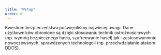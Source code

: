 ```yaml
---
title: "Wstęp"
order: 0
---
```



Kwestiom bezpieczeństwa poświęciliśmy najwiecej uwagi. Dane użytkowników chronione są dzięki stosowaniu technik ostrożnościowych (np. wymóg bezpiecznego hasła, szyfreowanie haseł) jak i zastosowanmniu nowoczewsnych, sprawdzonych technologoii (np. przeciwdziałanie atakom DDOS).